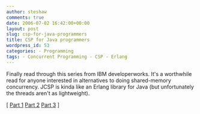 ```yaml
---
author: steshaw
comments: true
date: 2006-07-02 16:42:00+00:00
layout: post
slug: csp-for-java-programmers
title: CSP for Java programmers
wordpress_id: 53
categories: - Programming
tags: - Concurrent Programming - CSP - Erlang
---
```


Finally read through this series from IBM developerworks. It's a worthwhile read for anyone interested in alternatives to doing shared-memory concurrency. JCSP is kinda like an Erlang library for Java (but unfortunately the threads aren't as lightweight).

[ [Part 1](http://www-128.ibm.com/developerworks/java/library/j-csp1.html) [Part 2](http://www-128.ibm.com/developerworks/java/library/j-csp2/) [Part 3](http://www-128.ibm.com/developerworks/java/library/j-csp3.html) ]
